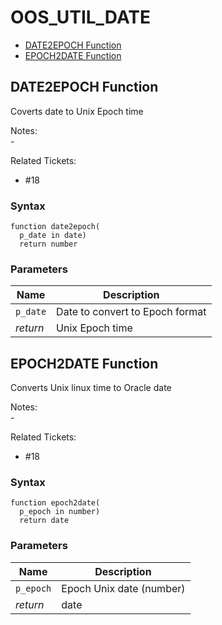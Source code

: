 # OOS_UTIL_DATE

- [DATE2EPOCH Function](#date2epoch)
- [EPOCH2DATE Function](#epoch2date)








 
## <a name="date2epoch"></a>DATE2EPOCH Function


<p>
<p>Coverts date to Unix Epoch time</p><p>Notes:<br /> -</p><p>Related Tickets:</p><ul>
<li>#18</li>
</ul>

</p>

### Syntax
```plsql
function date2epoch(
  p_date in date)
  return number
```

### Parameters
Name | Description
--- | ---
`p_date` | Date to convert to Epoch format
*return* | Unix Epoch time
 
 





 
## <a name="epoch2date"></a>EPOCH2DATE Function


<p>
<p>Converts Unix linux time to Oracle date</p><p>Notes:<br /> -</p><p>Related Tickets:</p><ul>
<li>#18</li>
</ul>

</p>

### Syntax
```plsql
function epoch2date(
  p_epoch in number)
  return date
```

### Parameters
Name | Description
--- | ---
`p_epoch` | Epoch Unix date (number)
*return* | date
 
 





 

